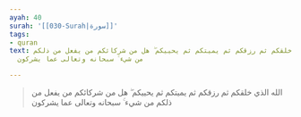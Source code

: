 ```yaml
---
ayah: 40
surah: '[[030-Surah|سورة]]'
tags:
- quran
text: الله الذي خلقكم ثم رزقكم ثم يميتكم ثم يحييكم ۖ هل من شركائكم من يفعل من ذلكم
  من شيء ۚ سبحانه وتعالى عما يشركون

---
```

> الله الذي خلقكم ثم رزقكم ثم يميتكم ثم يحييكم ۖ هل من شركائكم من يفعل من ذلكم من شيء ۚ سبحانه وتعالى عما يشركون
